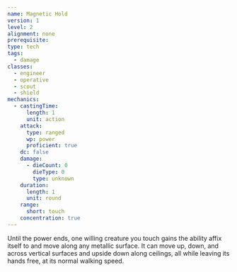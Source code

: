```yaml
---
name: Magnetic Hold
version: 1
level: 2
alignment: none
prerequisite: 
type: tech
tags:
  - damage
classes:
  - engineer
  - operative
  - scout
  - shield
mechanics:
  - castingTime:
      length: 1
      unit: action
    attack:
      type: ranged
      wp: power
      proficient: true
    dc: false
    damage:
      - dieCount: 0
        dieType: 0
        type: unknown
    duration:
      length: 1
      unit: round
    range:
      short: touch
    concentration: true
---
```

Until the power ends, one willing creature you touch gains the ability affix itself to and move along any metallic surface. It can move up, down, and across vertical surfaces and upside down along ceilings, all while leaving its hands free, at its normal walking speed.
    